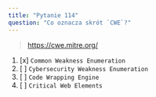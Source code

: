 ```yaml
---
title: "Pytanie 114"
question: "Co oznacza skrót `CWE`?"
---
```



> https://cwe.mitre.org/
1. [x] `Common Weakness Enumeration`
1. [ ] `Cybersecurity Weakness Enumeration`
1. [ ] `Code Wrapping Engine`
1. [ ] `Critical Web Elements`
